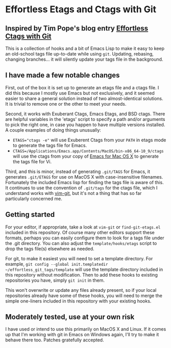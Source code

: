 # Effortless Etags and Ctags with Git

## Inspired by Tim Pope's blog entry [Effortless Ctags with Git][1]

This is a collection of hooks and a bit of Emacs Lisp to make it easy
to keep an old-school tags file up-to-date while using `git`.
Updating, rebasing, changing branches... it will silently update your
tags file in the background.

## I have made a few notable changes

First, out of the box it is set up to generate an etags file and a
ctags file.  I did this because I mostly use Emacs but not
exclusively, and it seemed easier to share a general solution instead
of two almost-identical solutions.  It is trivial to remove one or the
other to meet your needs.

Second, it works with Exuberant Ctags, Emacs Etags, and BSD ctags.
There are helpful variables in the 'etags' script to specify a path
and/or arguments to pick the right one, in case you happen to have
multiple versions installed.  A couple examples of doing things unusually:

* `ETAGS="ctags -e"` will use Exuberent Ctags from your `PATH` in etags
  mode to generate the tags file for Emacs.
* `CTAGS=/Applications/Emacs.app/Contents/MacOS/bin-x86_64-10_9/ctags` will
  use the ctags from your copy of [Emacs for Mac OS X][2] to generate the
  tags file for Vi.

Third, and this is minor, instead of generating `.git/TAGS` for Emacs,
it generates `.git/ETAGS` for use on MacOS X with case-insensitive
filenames.  Fortunately the included Emacs lisp for finding the tags
file is aware of this.  It continues to use the convention of
`.git/tags` for the ctags file, which I understand works with
[vim-git][3], but it's not a thing that has so far particularly
concerned me.

## Getting started

For your editor, if appropriate, take a look at `vim-git` or
`find-git-etags.el` included in this repository.  Of course many other
editors support these formats, perhaps you can easily configure them
to look for a tags file under the .git directory.  You can also adjust
the `template/hooks/etags` script to drop the tags file(s) elsewhere
as needed.

For git, to make it easiest you will need to set a template directory.
For example, `git config --global init.templatedir
~/effortless_git_tags/template` will use the template directory
included in this repository without modification.  Then to add these
hooks to existing repositories you have, simply `git init` in them.

This won't overwrite or update any files already present, so if your
local repositories already have some of these hooks, you will need to
merge the simple one-liners included in this repository with your
existing hooks.

## Moderately tested, use at your own risk

I have used or intend to use this primarily on MacOS X and Linux.  If
it comes up that I'm working with git in Emacs on Windows again, I'll
try to make it behave there too.  Patches gratefully accepted.

[1]: http://tbaggery.com/2011/08/08/effortless-ctags-with-git.html
[2]: http://emacsformacosx.com/
[3]: https://github.com/tpope/vim-git
